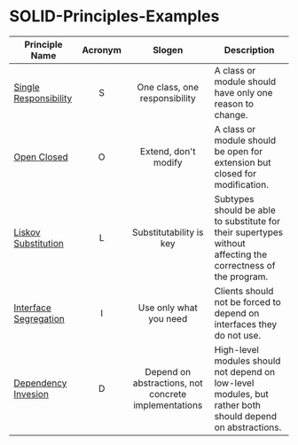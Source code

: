 # SOLID-Principles-Examples

| Principle Name        | Acronym           | Slogen | Description  |
| ------------- |:-------------:|:-------------:| -----|
| [Single Responsibility](https://github.com/RavidEliyahu/SOLID-Principles-Examples/tree/main/SOLID/SRP) | S | One class, one responsibility | A class or module should have only one reason to change.| 
| [Open Closed](https://github.com/RavidEliyahu/SOLID-Principles-Examples/tree/main/SOLID/OCP) | O | Extend, don't modify | A class or module should be open for extension but closed for modification. | 
| [Liskov Substitution](https://github.com/RavidEliyahu/SOLID-Principles-Examples/tree/main/SOLID/LSP) | L | Substitutability is key | Subtypes should be able to substitute for their supertypes without affecting the correctness of the program. | 
| [Interface Segregation](https://github.com/RavidEliyahu/SOLID-Principles-Examples/tree/main/SOLID/ISP) | I | Use only what you need | Clients should not be forced to depend on interfaces they do not use.| 
| [Dependency Invesion](https://github.com/RavidEliyahu/SOLID-Principles-Examples/tree/main/SOLID/DIP) | D | Depend on abstractions, not concrete implementations | High-level modules should not depend on low-level modules, but rather both should depend on abstractions.| 
